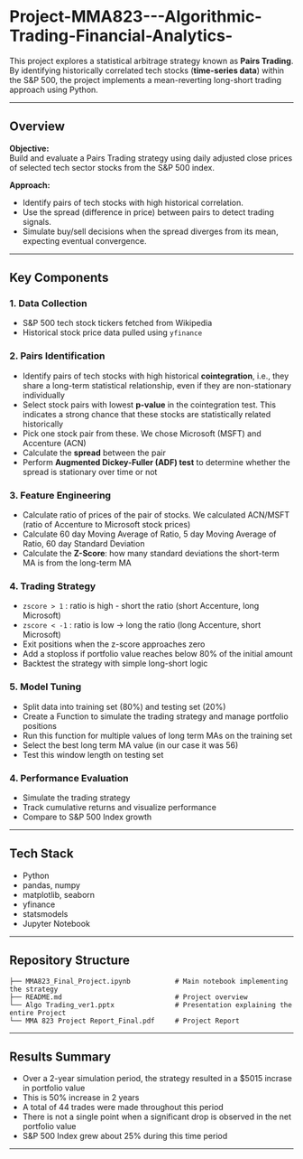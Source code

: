 # Project-MMA823---Algorithmic-Trading-Financial-Analytics-
This project explores a statistical arbitrage strategy known as **Pairs Trading**. By identifying historically correlated tech stocks (**time-series data**) within the S&P 500, the project implements a mean-reverting long-short trading approach using Python.

---
## Overview
**Objective:**  
Build and evaluate a Pairs Trading strategy using daily adjusted close prices of selected tech sector stocks from the S&P 500 index.

**Approach:**
- Identify pairs of tech stocks with high historical correlation.
- Use the spread (difference in price) between pairs to detect trading signals.
- Simulate buy/sell decisions when the spread diverges from its mean, expecting eventual convergence.

---
## Key Components
### 1. Data Collection
- S&P 500 tech stock tickers fetched from Wikipedia
- Historical stock price data pulled using `yfinance`

### 2. Pairs Identification
- Identify pairs of tech stocks with high historical **cointegration**, i.e., they share a long-term statistical relationship, even if they are non-stationary individually
- Select stock pairs with lowest **p-value** in the cointegration test. This indicates a strong chance that these stocks are statistically related historically
- Pick one stock pair from these. We chose Microsoft (MSFT) and Accenture (ACN)
- Calculate the **spread** between the pair
- Perform **Augmented Dickey-Fuller (ADF) test** to determine whether the spread is stationary over time or not

### 3. Feature Engineering
- Calculate ratio of prices of the pair of stocks. We calculated ACN/MSFT (ratio of Accenture to Microsoft stock prices)
- Calculate 60 day Moving Average of Ratio, 5 day Moving Average of Ratio, 60 day Standard Deviation
- Calculate the **Z-Score**: how many standard deviations the short-term MA is from the long-term MA

### 4. Trading Strategy
- `zscore > 1` : ratio is high - short the ratio (short Accenture, long Microsoft)
- `zscore < -1` : ratio is low → long the ratio (long Accenture, short Microsoft)
- Exit positions when the z-score approaches zero
- Add a stoploss if portfolio value reaches below 80% of the initial amount
- Backtest the strategy with simple long-short logic

### 5. Model Tuning
- Split data into training set (80%) and testing set (20%)
- Create a Function to simulate the trading strategy and manage portfolio positions
- Run this function for multiple values of long term MAs on the training set
- Select the best long term MA value (in our case it was 56)
- Test this window length on testing set

### 4. Performance Evaluation
- Simulate the trading strategy
- Track cumulative returns and visualize performance
- Compare to S&P 500 Index growth
  
---
## Tech Stack
- Python
- pandas, numpy
- matplotlib, seaborn
- yfinance
- statsmodels
- Jupyter Notebook

---
## Repository Structure
```
├── MMA823_Final_Project.ipynb           # Main notebook implementing the strategy
├── README.md                            # Project overview
└── Algo Trading_ver1.pptx               # Presentation explaining the entire Project
└── MMA 823 Project Report_Final.pdf     # Project Report
```
---
## Results Summary
- Over a 2-year simulation period, the strategy resulted in a $5015 incrase in portfolio value
- This is 50% increase in 2 years
- A total of 44 trades were made throughout this period
- There is not a single point when a significant drop is observed in the net portfolio value
- S&P 500 Index grew about 25% during this time period

---
